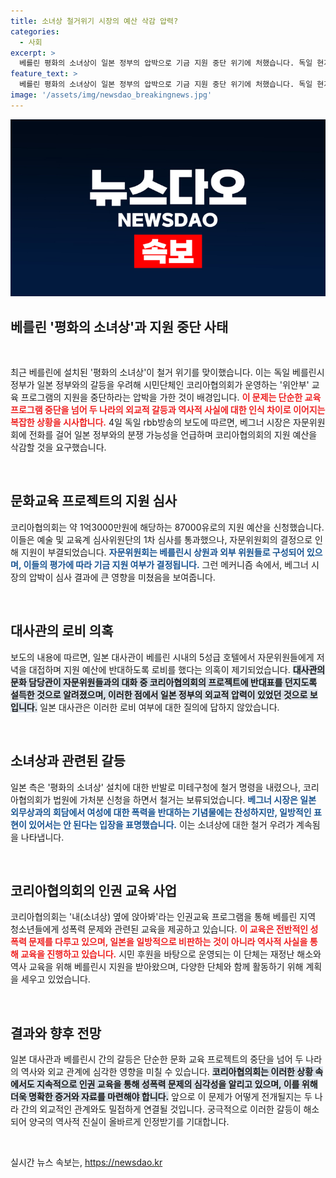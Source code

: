 ```yaml
---
title: 소녀상 철거위기 시장의 예산 삭감 압력?
categories:
  - 사회
excerpt: >
  베를린 평화의 소녀상이 일본 정부의 압박으로 기금 지원 중단 위기에 처했습니다. 독일 현지 매체에 따르면, 베를린 시장이 시민단체의 위안부 교육 프로그램 지원을 거부하도록 자문위원회에 압력을 가했습니다. 과연 이갈등의 진실은 무엇일까요? 클릭하고 더 알아보세요!
feature_text: >
  베를린 평화의 소녀상이 일본 정부의 압박으로 기금 지원 중단 위기에 처했습니다. 독일 현지 매체에 따르면, 베를린 시장이 시민단체의 위안부 교육 프로그램 지원을 거부하도록 자문위원회에 압력을 가했습니다. 과연 이갈등의 진실은 무엇일까요? 클릭하고 더 알아보세요!
image: '/assets/img/newsdao_breakingnews.jpg'
---
```


<p><img src="/assets/img/newsdao_breakingnews.jpg" alt="ontimetimes 속보" /></p>

<h2 data-ke-size="size26">베를린 '평화의 소녀상'과 지원 중단 사태</h2>

<p data-ke-size="size16">&nbsp;</p>

<p>최근 베를린에 설치된 '평화의 소녀상'이 철거 위기를 맞이했습니다. 이는 독일 베를린시 정부가 일본 정부와의 갈등을 우려해 시민단체인 코리아협의회가 운영하는 '위안부' 교육 프로그램의 지원을 중단하라는 압박을 가한 것이 배경입니다. <b><span style="color: #ee2323;">이 문제는 단순한 교육 프로그램 중단을 넘어 두 나라의 외교적 갈등과 역사적 사실에 대한 인식 차이로 이어지는 복잡한 상황을 시사합니다.</span></b> 4일 독일 rbb방송의 보도에 따르면, 베그너 시장은 자문위원회에 전화를 걸어 일본 정부와의 분쟁 가능성을 언급하며 코리아협의회의 지원 예산을 삭감할 것을 요구했습니다.</p>

<p data-ke-size="size16">&nbsp;</p>

<h2 data-ke-size="size26">문화교육 프로젝트의 지원 심사</h2>

<p>코리아협의회는 약 1억3000만원에 해당하는 87000유로의 지원 예산을 신청했습니다. 이들은 예술 및 교육계 심사위원단의 1차 심사를 통과했으나, 자문위원회의 결정으로 인해 지원이 부결되었습니다. <b><span style="color: #1a5490;">자문위원회는 베를린시 상원과 외부 위원들로 구성되어 있으며, 이들의 평가에 따라 기금 지원 여부가 결정됩니다.</span></b> 그런 메커니즘 속에서, 베그너 시장의 압박이 심사 결과에 큰 영향을 미쳤음을 보여줍니다.</p>

<p data-ke-size="size16">&nbsp;</p>

<h2 data-ke-size="size26">대사관의 로비 의혹</h2>

<p>보도의 내용에 따르면, 일본 대사관이 베를린 시내의 5성급 호텔에서 자문위원들에게 저녁을 대접하며 지원 예산에 반대하도록 로비를 했다는 의혹이 제기되었습니다. <b><span style="background-color: #21538527;">대사관의 문화 담당관이 자문위원들과의 대화 중 코리아협의회의 프로젝트에 반대표를 던지도록 설득한 것으로 알려졌으며, 이러한 점에서 일본 정부의 외교적 압력이 있었던 것으로 보입니다.</span></b> 일본 대사관은 이러한 로비 여부에 대한 질의에 답하지 않았습니다.</p>

<p data-ke-size="size16">&nbsp;</p>

<h2 data-ke-size="size26">소녀상과 관련된 갈등</h2>

<p>일본 측은 '평화의 소녀상' 설치에 대한 반발로 미테구청에 철거 명령을 내렸으나, 코리아협의회가 법원에 가처분 신청을 하면서 철거는 보류되었습니다. <b><span style="color: #1a5490;">베그너 시장은 일본 외무상과의 회담에서 여성에 대한 폭력을 반대하는 기념물에는 찬성하지만, 일방적인 표현이 있어서는 안 된다는 입장을 표명했습니다.</span></b> 이는 소녀상에 대한 철거 우려가 계속됨을 나타냅니다.</p>

<p data-ke-size="size16">&nbsp;</p>

<h2 data-ke-size="size26">코리아협의회의 인권 교육 사업</h2>

<p>코리아협의회는 '내(소녀상) 옆에 앉아봐'라는 인권교육 프로그램을 통해 베를린 지역 청소년들에게 성폭력 문제와 관련된 교육을 제공하고 있습니다. <b><span style="color: #ee2323;">이 교육은 전반적인 성폭력 문제를 다루고 있으며, 일본을 일방적으로 비판하는 것이 아니라 역사적 사실을 통해 교육을 진행하고 있습니다.</span></b> 시민 후원을 바탕으로 운영되는 이 단체는 재정난 해소와 역사 교육을 위해 베를린시 지원을 받아왔으며, 다양한 단체와 함께 활동하기 위해 계획을 세우고 있었습니다.</p>

<p data-ke-size="size16">&nbsp;</p>

<h2 data-ke-size="size26">결과와 향후 전망</h2>

<p>일본 대사관과 베를린시 간의 갈등은 단순한 문화 교육 프로젝트의 중단을 넘어 두 나라의 역사와 외교 관계에 심각한 영향을 미칠 수 있습니다. <b><span style="background-color: #21538527;">코리아협의회는 이러한 상황 속에서도 지속적으로 인권 교육을 통해 성폭력 문제의 심각성을 알리고 있으며, 이를 위해 더욱 명확한 증거와 자료를 마련해야 합니다.</span></b> 앞으로 이 문제가 어떻게 전개될지는 두 나라 간의 외교적인 관계와도 밀접하게 연결될 것입니다. 궁극적으로 이러한 갈등이 해소되어 양국의 역사적 진실이 올바르게 인정받기를 기대합니다.</p>

<p data-ke-size="size16">&nbsp;</p>
실시간 뉴스 속보는, <a href="https://newsdao.kr" rel="dofollow">https://newsdao.kr</a>


